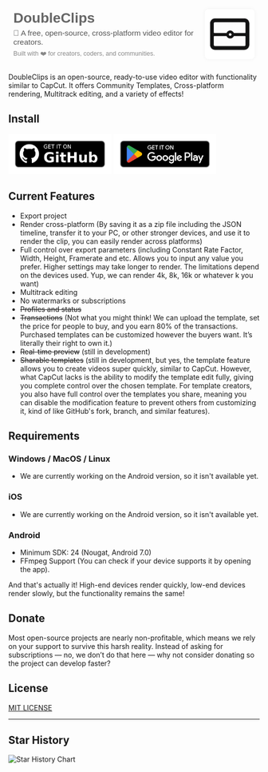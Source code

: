 <div style="display: flex; align-items: center; justify-content: space-between; font-family: sans-serif; padding: 10px;">
  <div style="flex: 1; padding-right: 20px;">
    <h1 style="margin: 0; font-size: 2em; color: #666;">DoubleClips</h1>
    <p style="margin: 5px 0 0; font-size: 1.1em; color: #555;">
      🎥 A free, open-source, cross-platform video editor for creators.
    </p>
    <p style="margin: 5px 0 0; font-size: 0.9em; color: #888;">
      Built with ❤️ for creators, coders, and communities.
    </p>
  </div>
  <div style="flex-shrink: 0;">
    <img src="src/main/res/drawable/logo.png" alt="OpenCut Logo" width="100"
      style="border-radius: 8px; box-shadow: 0 0 8px rgba(0,0,0,0.05);" />
  </div>
</div>


DoubleClips is an open-source, ready-to-use video editor with functionality similar to CapCut. It offers Community Templates, Cross-platform rendering, Multitrack editing, and a variety of effects!

## Install
[<img src="./assets/get-it-on-github.png" alt='Get it on GitHub' height="80">](https://github.com/VanVatCorporation/DoubleClips/releases/latest)
[<img src="./assets/google-play-badge.png" alt='Get it on Google Play' height="80">](https://play.google.com/store/apps/details?id=com.vanvatcorporation.doubleclips)

## Current Features

- Export project
- Render cross-platform (By saving it as a zip file including the JSON timeline, transfer it to your PC, or other stronger devices, and use it to render the clip, you can easily render across platforms)
- Full control over export parameters (including Constant Rate Factor, Width, Height, Framerate and etc. Allows you to input any value you prefer. Higher settings may take longer to render. The limitations depend on the devices used. Yup, we can render 4k, 8k, 16k or whatever k you want)
- Multitrack editing
- No watermarks or subscriptions
- ~~Profiles and status~~
- ~~Transactions~~ (Not what you might think! We can upload the template, set the price for people to buy, and you earn 80% of the transactions. Purchased templates can be customized however the buyers want. It’s literally their right to own it.)
- ~~Real-time preview~~ (still in development)
- ~~Sharable templates~~ (still in development, but yes, the template feature allows you to create videos super quickly, similar to CapCut. However, what CapCut lacks is the ability to modify the template edit fully, giving you complete control over the chosen template. For template creators, you also have full control over the templates you share, meaning you can disable the modification feature to prevent others from customizing it, kind of like GitHub's fork, branch, and similar features).

## Requirements

### Windows / MacOS / Linux

- We are currently working on the Android version, so it isn't available yet.
   
### iOS

- We are currently working on the Android version, so it isn't available yet.

### Android

- Minimum SDK: 24 (Nougat, Android 7.0)
- FFmpeg Support (You can check if your device supports it by opening the app).

And that's actually it! High-end devices render quickly, low-end devices render slowly, but the functionality remains the same!


## Donate

Most open-source projects are nearly non-profitable, which means we rely on your support to survive this harsh reality. Instead of asking for subscriptions — no, we don’t do that here — why not consider donating so the project can develop faster?

## License

[MIT LICENSE](LICENSE)

---
## Star History

![Star History Chart](https://api.star-history.com/svg?repos=VanVatCorporation/DoubleClips&type=Date)

